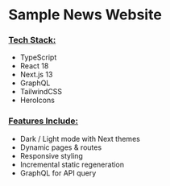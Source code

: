 <!-----

Yay, no errors, warnings, or alerts!

Conversion time: 0.323 seconds.


Using this Markdown file:

1. Paste this output into your source file.
2. See the notes and action items below regarding this conversion run.
3. Check the rendered output (headings, lists, code blocks, tables) for proper
   formatting and use a linkchecker before you publish this page.

Conversion notes:

* Docs to Markdown version 1.0β34
* Wed Feb 22 2023 19:19:49 GMT-0800 (PST)
* Source doc: News App
----->



# Sample News Website


### <span style="text-decoration:underline;">Tech Stack:</span>



* TypeScript
* React 18
* Next.js 13
* GraphQL
* TailwindCSS
* HeroIcons


### <span style="text-decoration:underline;">Features Include:</span>



* Dark / Light mode with Next themes
* Dynamic pages & routes
* Responsive styling
* Incremental static regeneration
* GraphQL for API query
